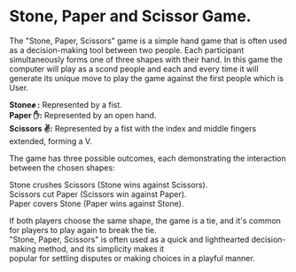 # Stone, Paper and Scissor Game.

The "Stone, Paper, Scissors" game is a simple hand game that is often used as a decision-making tool between two people. 
Each participant simultaneously forms one of three shapes with their hand. In this game the computer will play as a scond
people and each and every time it will generate its unique move to play the game against the first people which is User.

**Stone✊ :** Represented by a fist.<br>
**Paper ✋:** Represented by an open hand.<br>
**Scissors ✌️:** Represented by a fist with the index and middle fingers extended, forming a V.<br>

The game has three possible outcomes, each demonstrating the interaction between the chosen shapes:<br>

Stone crushes Scissors (Stone wins against Scissors).<br>
Scissors cut Paper (Scissors win against Paper).<br>
Paper covers Stone (Paper wins against Stone).<br>

If both players choose the same shape, the game is a tie, and it's common for players to play again to break the tie.<br>
"Stone, Paper, Scissors" is often used as a quick and lighthearted decision-making method, and its simplicity makes it<br>
popular for settling disputes or making choices in a playful manner.
